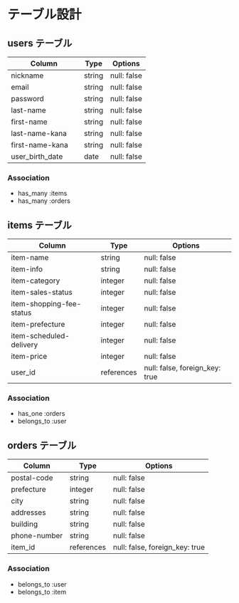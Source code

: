 # テーブル設計

## users テーブル

| Column             | Type    | Options     |
| ------------------ | ------- | ----------- |
| nickname           | string  | null: false |
| email              | string  | null: false |
| password           | string  | null: false |
| last-name          | string  | null: false |
| first-name         | string  | null: false |
| last-name-kana     | string  | null: false |
| first-name-kana    | string  | null: false |
| user_birth_date　　 | date    | null: false |

### Association

- has_many :items
- has_many :orders

## items テーブル

| Column                   | Type       | Options                        |
| ------------------------ | ---------- | ------------------------------ |
| item-name                | string     | null: false                    |
| item-info                | string     | null: false                    |
| item-category            | integer    | null: false                    |
| item-sales-status        | integer    | null: false                    |
| item-shopping-fee-status | integer    | null: false                    |
| item-prefecture          | integer    | null: false                    |
| item-scheduled-delivery  | integer    | null: false                    |
| item-price               | integer    | null: false                    |
| user_id                  | references | null: false, foreign_key: true |

### Association

- has_one :orders
- belongs_to :user

## orders テーブル

| Column         | Type       | Options                        |
| -------------- | ---------- | ------------------------------ |
| postal-code    | string     | null: false                    |
| prefecture     | integer    | null: false                    |
| city           | string     | null: false                    |
| addresses      | string     | null: false                    |
| building       | string     | null: false                    |
| phone-number   | string     | null: false                    |
| item_id        | references | null: false, foreign_key: true |

### Association

- belongs_to :user
- belongs_to :item